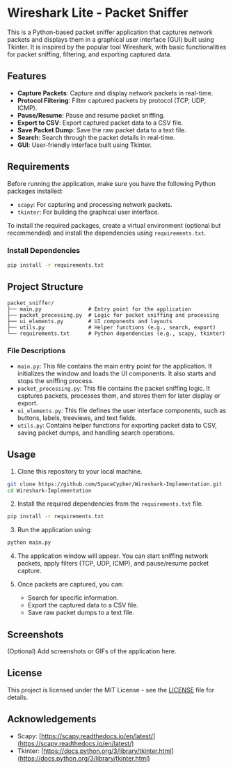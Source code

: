 
# Wireshark Lite - Packet Sniffer

This is a Python-based packet sniffer application that captures network packets and displays them in a graphical user interface (GUI) built using Tkinter. It is inspired by the popular tool Wireshark, with basic functionalities for packet sniffing, filtering, and exporting captured data.

## Features

- **Capture Packets**: Capture and display network packets in real-time.
- **Protocol Filtering**: Filter captured packets by protocol (TCP, UDP, ICMP).
- **Pause/Resume**: Pause and resume packet sniffing.
- **Export to CSV**: Export captured packet data to a CSV file.
- **Save Packet Dump**: Save the raw packet data to a text file.
- **Search**: Search through the packet details in real-time.
- **GUI**: User-friendly interface built using Tkinter.

## Requirements

Before running the application, make sure you have the following Python packages installed:

- `scapy`: For capturing and processing network packets.
- `tkinter`: For building the graphical user interface.

To install the required packages, create a virtual environment (optional but recommended) and install the dependencies using `requirements.txt`.

### Install Dependencies

```bash
pip install -r requirements.txt
```

## Project Structure

```
packet_sniffer/
├── main.py               # Entry point for the application
├── packet_processing.py  # Logic for packet sniffing and processing
├── ui_elements.py        # UI components and layouts
├── utils.py              # Helper functions (e.g., search, export)
└── requirements.txt      # Python dependencies (e.g., scapy, tkinter)
```

### File Descriptions

- `main.py`: This file contains the main entry point for the application. It initializes the window and loads the UI components. It also starts and stops the sniffing process.
- `packet_processing.py`: This file contains the packet sniffing logic. It captures packets, processes them, and stores them for later display or export.
- `ui_elements.py`: This file defines the user interface components, such as buttons, labels, treeviews, and text fields.
- `utils.py`: Contains helper functions for exporting packet data to CSV, saving packet dumps, and handling search operations.

## Usage

1. Clone this repository to your local machine.

```bash
git clone https://github.com/SpaceCypher/Wireshark-Implementation.git
cd Wireshark-Implementation
```

2. Install the required dependencies from the `requirements.txt` file.

```bash
pip install -r requirements.txt
```

3. Run the application using:

```bash
python main.py
```

4. The application window will appear. You can start sniffing network packets, apply filters (TCP, UDP, ICMP), and pause/resume packet capture.

5. Once packets are captured, you can:
   - Search for specific information.
   - Export the captured data to a CSV file.
   - Save raw packet dumps to a text file.

## Screenshots

(Optional) Add screenshots or GIFs of the application here.

## License

This project is licensed under the MIT License - see the [LICENSE](LICENSE) file for details.

## Acknowledgements

- Scapy: [https://scapy.readthedocs.io/en/latest/](https://scapy.readthedocs.io/en/latest/)
- Tkinter: [https://docs.python.org/3/library/tkinter.html](https://docs.python.org/3/library/tkinter.html)
